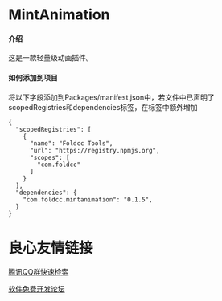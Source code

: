 # MintAnimation

#### 介绍
这是一款轻量级动画插件。

#### 如何添加到项目
将以下字段添加到Packages/manifest.json中，若文件中已声明了scopedRegistries和dependencies标签，在标签中额外增加

```
{
  "scopedRegistries": [
    {
      "name": "Foldcc Tools",
      "url": "https://registry.npmjs.org",
      "scopes": [
        "com.foldcc"
      ]
    }
  ],
  "dependencies": {
    "com.foldcc.mintanimation": "0.1.5",
  }
}
```

 # 良心友情链接

[腾讯QQ群快速检索](http://u.720life.cn/s/8cf73f7c)

[软件免费开发论坛](http://u.720life.cn/s/bbb01dc0)
